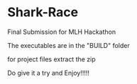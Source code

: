 # Shark-Race
Final Submission for MLH Hackathon


The executables are in the "BUILD" folder

for project files extract the zip


Do give it a try and Enjoy!!!!!
